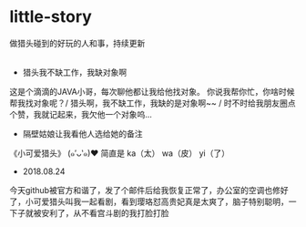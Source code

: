 # little-story
做猎头碰到的好玩的人和事，持续更新
<br><br>
- 猎头我不缺工作，我缺对象啊

这是个滴滴的JAVA小哥，每次聊他都让我给他找对象。 你说我帮你忙，你啥时候帮我找对象呢？/  猎头啊，我不缺工作，我缺的是对象啊~~ / 时不时给我朋友圈点个赞，我就记起来，我欠他一个对象呜... 

- 隔壁姑娘让我看他人选给她的备注

《小可爱猎头》 (๑′ᴗ‵๑)❤ 简直是
ka（太） wa（皮） yi（了）


- 2018.08.24 

今天github被官方和谐了，发了个邮件后给我恢复正常了，办公室的空调也修好了，小可爱猎头叫我一起看剧，看到璎珞怼高贵妃真是太爽了，脑子特别聪明，一下子就被安利了，从不看宫斗剧的我打脸打脸 <br>
